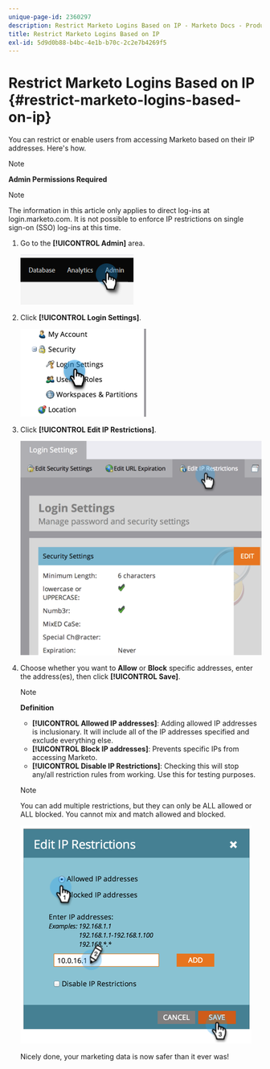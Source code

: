 ```yaml
---
unique-page-id: 2360297
description: Restrict Marketo Logins Based on IP - Marketo Docs - Product Documentation
title: Restrict Marketo Logins Based on IP
exl-id: 5d9d0b88-b4bc-4e1b-b70c-2c2e7b4269f5
---
```

# Restrict Marketo Logins Based on IP {#restrict-marketo-logins-based-on-ip}

You can restrict or enable users from accessing Marketo based on their IP addresses. Here's how.

>[!NOTE]
>
>**Admin Permissions Required**

>[!NOTE]
>
>The information in this article only applies to direct log-ins at login.marketo.com. It is not possible to enforce IP restrictions on single sign-on (SSO) log-ins at this time.

1. Go to the **[!UICONTROL Admin]** area.

   ![](assets/restrict-marketo-logins-based-on-ip-1.png)

1. Click **[!UICONTROL Login Settings]**.

   ![](assets/restrict-marketo-logins-based-on-ip-2.png)

1. Click **[!UICONTROL Edit IP Restrictions]**.

   ![](assets/restrict-marketo-logins-based-on-ip-3.png)

1. Choose whether you want to **Allow** or **Block** specific addresses, enter the address(es), then click **[!UICONTROL Save]**.

   >[!NOTE]
   >
   >**Definition**
   >
   >* **[!UICONTROL Allowed IP addresses]**: Adding allowed IP addresses is inclusionary. It will include all of the IP addresses specified and exclude everything else.
   >* **[!UICONTROL Block IP addresses]**: Prevents specific IPs from accessing Marketo.
   >* **[!UICONTROL Disable IP Restrictions]**: Checking this will stop any/all restriction rules from working. Use this for testing purposes.

   >[!NOTE]
   >
   >You can add multiple restrictions, but they can only be ALL allowed or ALL blocked. You cannot mix and match allowed and blocked.

   ![](assets/restrict-marketo-logins-based-on-ip-4.png)

   Nicely done, your marketing data is now safer than it ever was!
